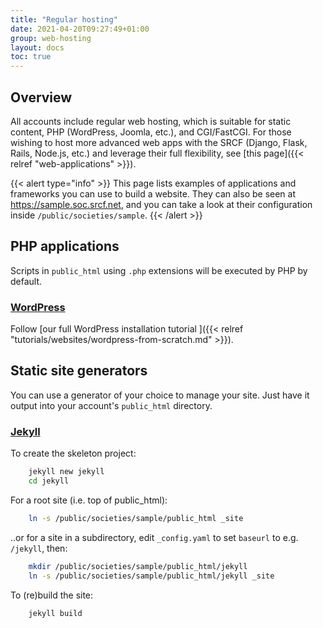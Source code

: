 ```yaml
---
title: "Regular hosting"
date: 2021-04-20T09:27:49+01:00
group: web-hosting
layout: docs
toc: true
---
```


## Overview

All accounts include regular web hosting, which is suitable for
static content, PHP (WordPress, Joomla, etc.), and CGI/FastCGI. For
those wishing to host more advanced web apps with the SRCF (Django,
Flask, Rails, Node.js, etc.) and leverage their full flexibility, see
[this page]({{< relref "web-applications" >}}).

{{< alert type="info" >}}
This page lists examples of applications and frameworks you can use to
build a website. They can also be seen at <https://sample.soc.srcf.net>,
and you can take a look at their configuration inside
`/public/societies/sample`.
{{< /alert >}}

## PHP applications

Scripts in `public_html` using `.php` extensions will be executed by PHP
by default.

### [WordPress](https://sample.soc.srcf.net/wordpress/)

Follow
[our full WordPress installation tutorial ]({{< relref "tutorials/websites/wordpress-from-scratch.md" >}}).

## Static site generators

You can use a generator of your choice to manage your site. Just have it
output into your account's `public_html` directory.

### [Jekyll](https://sample.soc.srcf.net/jekyll/)

To create the skeleton project:

```bash
    jekyll new jekyll
    cd jekyll
```

For a root site (i.e. top of public\_html):

```bash
    ln -s /public/societies/sample/public_html _site
```

..or for a site in a subdirectory, edit `_config.yaml` to set
`baseurl` to e.g. `/jekyll`, then:

```bash
    mkdir /public/societies/sample/public_html/jekyll
    ln -s /public/societies/sample/public_html/jekyll _site
```

To (re)build the site:

```bash
    jekyll build
```
